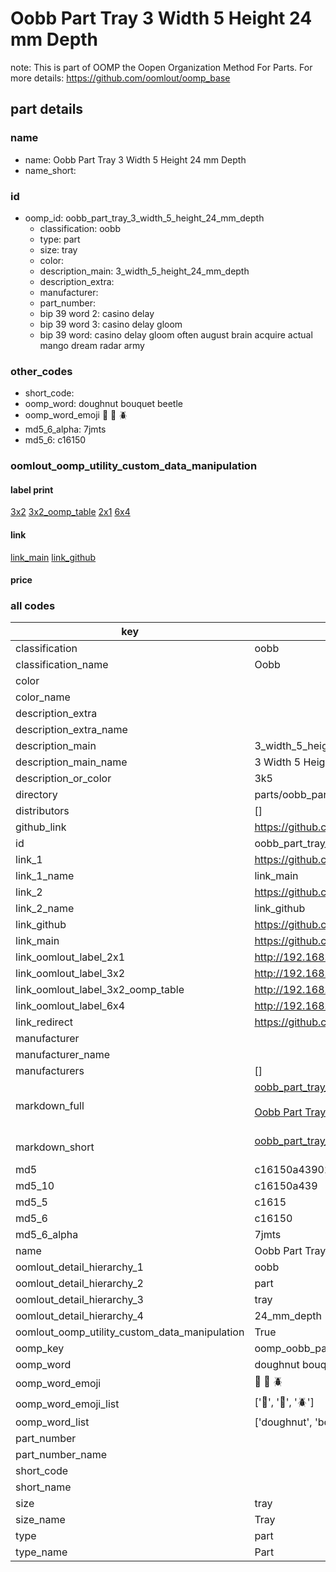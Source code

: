 # Oobb Part Tray 3 Width 5 Height 24 mm Depth  

note: This is part of OOMP the Oopen Organization Method For Parts. For more details: https://github.com/oomlout/oomp_base

##  part details
  







### name
* name: Oobb Part Tray 3 Width 5 Height 24 mm Depth
* name_short: 
### id
* oomp_id: oobb_part_tray_3_width_5_height_24_mm_depth
  * classification: oobb
  * type: part
  * size: tray
  * color: 
  * description_main: 3_width_5_height_24_mm_depth
  * description_extra: 
  * manufacturer: 
  * part_number: 
  * bip 39 word 2: casino delay
  * bip 39 word 3: casino delay gloom
  * bip 39 word: casino delay gloom often august brain acquire actual mango dream radar army

### other_codes
* short_code: 
* oomp_word: doughnut bouquet beetle
* oomp_word_emoji :doughnut: :bouquet: :beetle:
* md5_6_alpha: 7jmts
* md5_6: c16150






### oomlout_oomp_utility_custom_data_manipulation
#### label print
[3x2](http://192.168.1.245:1112/?label=oomp%207jmts)
[3x2_oomp_table](http://192.168.1.108:1112/?label=oomp%207jmts)
[2x1](http://192.168.1.242:1112/?label=oomp%207jmts)
[6x4](http://192.168.1.55:1112/?label=oomp%207jmts)    

#### link

[link_main](https://github.com/oomlout/oomlout_oomp_version_1_messy/tree/main/parts/oobb_part_tray_3_width_5_height_24_mm_depth) [link_github](https://github.com/oomlout/oomlout_oomp_version_1_messy/tree/main/parts/oobb_part_tray_3_width_5_height_24_mm_depth)                             

#### price







### all codes 
| key | value |  
| --- | --- |  
| classification | oobb |  
| classification_name | Oobb |  
| color |  |  
| color_name |  |  
| description_extra |  |  
| description_extra_name |  |  
| description_main | 3_width_5_height_24_mm_depth |  
| description_main_name | 3 Width 5 Height 24 mm Depth |  
| description_or_color | 3k5 |  
| directory | parts/oobb_part_tray_3_width_5_height_24_mm_depth |  
| distributors | [] |  
| github_link | https://github.com/oomlout/oomlout_oomp_part_src/tree/main/parts/oobb_part_tray_3_width_5_height_24_mm_depth |  
| id | oobb_part_tray_3_width_5_height_24_mm_depth |  
| link_1 | https://github.com/oomlout/oomlout_oomp_version_1_messy/tree/main/parts/oobb_part_tray_3_width_5_height_24_mm_depth |  
| link_1_name | link_main |  
| link_2 | https://github.com/oomlout/oomlout_oomp_version_1_messy/tree/main/parts/oobb_part_tray_3_width_5_height_24_mm_depth |  
| link_2_name | link_github |  
| link_github | https://github.com/oomlout/oomlout_oomp_version_1_messy/tree/main/parts/oobb_part_tray_3_width_5_height_24_mm_depth |  
| link_main | https://github.com/oomlout/oomlout_oomp_version_1_messy/tree/main/parts/oobb_part_tray_3_width_5_height_24_mm_depth |  
| link_oomlout_label_2x1 | http://192.168.1.242:1112/?label=oomp%207jmts |  
| link_oomlout_label_3x2 | http://192.168.1.245:1112/?label=oomp%207jmts |  
| link_oomlout_label_3x2_oomp_table | http://192.168.1.108:1112/?label=oomp%207jmts |  
| link_oomlout_label_6x4 | http://192.168.1.55:1112/?label=oomp%207jmts |  
| link_redirect | https://github.com/oomlout/oomlout_oomp_version_1_messy/tree/main/parts/oobb_part_tray_3_width_5_height_24_mm_depth |  
| manufacturer |  |  
| manufacturer_name |  |  
| manufacturers | [] |  
| markdown_full | [oobb_part_tray_3_width_5_height_24_mm_depth](none)<br>[](none)<br>[Oobb Part Tray 3 Width 5 Height 24 Mm Depth](none)<br><br> |  
| markdown_short | [oobb_part_tray_3_width_5_height_24_mm_depth](none)<br><br> |  
| md5 | c16150a43902e0446b87999ac6ce791b |  
| md5_10 | c16150a439 |  
| md5_5 | c1615 |  
| md5_6 | c16150 |  
| md5_6_alpha | 7jmts |  
| name | Oobb Part Tray 3 Width 5 Height 24 mm Depth |  
| oomlout_detail_hierarchy_1 | oobb |  
| oomlout_detail_hierarchy_2 | part |  
| oomlout_detail_hierarchy_3 | tray |  
| oomlout_detail_hierarchy_4 | 24_mm_depth |  
| oomlout_oomp_utility_custom_data_manipulation | True |  
| oomp_key | oomp_oobb_part_tray_3_width_5_height_24_mm_depth |  
| oomp_word | doughnut bouquet beetle |  
| oomp_word_emoji | :doughnut: :bouquet: :beetle: |  
| oomp_word_emoji_list | [':doughnut:', ':bouquet:', ':beetle:'] |  
| oomp_word_list | ['doughnut', 'bouquet', 'beetle'] |  
| part_number |  |  
| part_number_name |  |  
| short_code |  |  
| short_name |  |  
| size | tray |  
| size_name | Tray |  
| type | part |  
| type_name | Part |  
